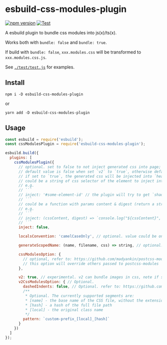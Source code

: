 # esbuild-css-modules-plugin

[![npm version](https://img.shields.io/npm/v/esbuild-css-modules-plugin.svg?style=flat)](https://www.npmjs.com/package/esbuild-css-modules-plugin)
[![Test](https://github.com/indooorsman/esbuild-css-modules-plugin/actions/workflows/test.yml/badge.svg)](https://github.com/indooorsman/esbuild-css-modules-plugin/actions/workflows/test.yml)

A esbuild plugin to bundle css modules into js(x)/ts(x).

Works both with `bundle: false` and `bundle: true`.

If build with `bundle: false`, `xxx.modules.css` will be transformed to `xxx.modules.css.js`.

See [`./test/test.js`](https://github.com/indooorsman/esbuild-css-modules-plugin/blob/master/test/test.js) for examples.

## Install

```shell
npm i -D esbuild-css-modules-plugin
```

or

```shell
yarn add -D esbuild-css-modules-plugin
```

## Usage

````js
const esbuild = require('esbuild');
const cssModulesPlugin = require('esbuild-css-modules-plugin');

esbuild.build({
  plugins: [
    cssModulesPlugin({
      // optional. set to false to not inject generated css into page;
      // default value is false when set `v2` to `true`, otherwise default is true,
      // if set to `true`, the generated css will be injected into `head`;
      // could be a string of css selector of the element to inject into,
      // e.g.
      // ```
      // inject: '#some-element-id' // the plugin will try to get `shadowRoot` of the found element, and append css to the `shadowRoot`, if no shadowRoot then append to the found element, if no element found then append to document.head
      // ```
      // could be a function with params content & digest (return a string of js code to inject to page),
      // e.g.
      // ```
      // inject: (cssContent, digest) => `console.log("${cssContent}", "${digest}")`
      // ```
      inject: false,

      localsConvention: 'camelCaseOnly', // optional. value could be one of 'camelCaseOnly', 'camelCase', 'dashes', 'dashesOnly', default is 'camelCaseOnly'

      generateScopedName: (name, filename, css) => string, // optional. refer to: https://github.com/madyankin/postcss-modules#generating-scoped-names

      cssModulesOption: {
        // optional, refer to: https://github.com/madyankin/postcss-modules/blob/d7cefc427c43bf35f7ebc55e7bda33b4689baf5a/index.d.ts#L27
        // this option will override others passed to postcss-modules
      },

      v2: true, // experimental. v2 can bundle images in css, note if set `v2` to true, other options except `inject` will be ignored. and v2 only works with `bundle: true`.
      v2CssModulesOption: { // Optional.
        dashedIndents: false, // Optional. refer to: https://github.com/parcel-bundler/parcel-css/releases/tag/v1.9.0
        /**
         * Optional. The currently supported segments are:
         * [name] - the base name of the CSS file, without the extension
         * [hash] - a hash of the full file path
         * [local] - the original class name
         */
        pattern: `custom-prefix_[local]_[hash]`
      }
    })
  ]
});
````
